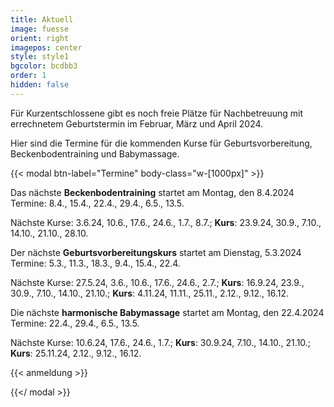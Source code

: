 ```yaml
---
title: Aktuell
image: fuesse
orient: right
imagepos: center
style: style1
bgcolor: bcdbb3
order: 1
hidden: false
---
```

Für Kurzentschlossene gibt es noch freie Plätze für Nachbetreuung mit errechnetem Geburtstermin im Februar, März und April 2024.

Hier sind die Termine für die kommenden Kurse für Geburtsvorbereitung, Beckenbodentraining und Babymassage.

{{< modal btn-label="Termine" body-class="w-\[1000px]" >}}

Das nächste **Beckenbodentraining** startet am Montag, den 8.4.2024\
Termine: 8.4., 15.4., 22.4., 29.4., 6.5., 13.5.

Nächste Kurse: 3.6.24, 10.6., 17.6., 24.6., 1.7., 8.7.; **Kurs**: 23.9.24, 30.9., 7.10., 14.10., 21.10., 28.10.

Der nächste **Geburtsvorbereitungskurs** startet am Dienstag, 5.3.2024\
Termine: 5.3., 11.3., 18.3., 9.4., 15.4., 22.4.

Nächste Kurse: 27.5.24, 3.6., 10.6., 17.6., 24.6., 2.7.; **Kurs**: 16.9.24, 23.9., 30.9., 7.10., 14.10., 21.10.; **Kurs**: 4.11.24, 11.11., 25.11., 2.12., 9.12., 16.12.

Die nächste **harmonische Babymassage** startet am Montag, den 22.4.2024\
Termine: 22.4., 29.4., 6.5., 13.5.

Nächste Kurse: 10.6.24, 17.6., 24.6., 1.7.; **Kurs**: 30.9.24, 7.10., 14.10., 21.10.; **Kurs**: 25.11.24, 2.12., 9.12., 16.12.

{{< anmeldung >}}

{{</ modal >}}
